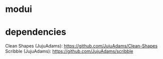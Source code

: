 # modui

# dependencies  
Clean Shapes (JujuAdams): https://github.com/JujuAdams/Clean-Shapes  
Scribble (JujuAdams): https://github.com/JujuAdams/scribble
